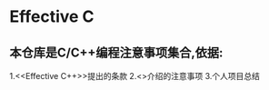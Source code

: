 # Effective C

## 本仓库是C/C++编程注意事项集合,依据: 

1.<<Effective C++>>提出的条款
2.<<Expert C Programming>>介绍的注意事项
3.个人项目总结
